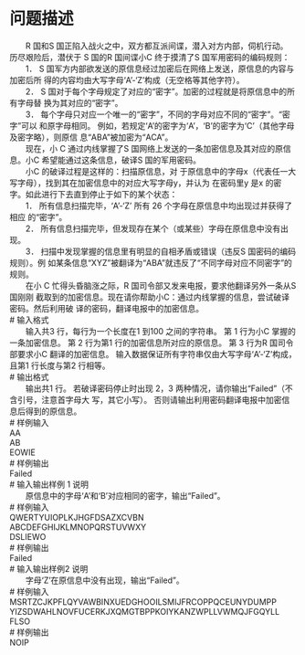 <div id="pcont1" style="margin-top:20px; display:block;">

# 问题描述

<div class="pdcont">　　R 国和S 国正陷入战火之中，双方都互派间谍，潜入对方内部，伺机行动。 历尽艰险后，潜伏于 S 国的R 国间谍小C 终于摸清了S 国军用密码的编码规则：<br/>
　　1． S 国军方内部欲发送的原信息经过加密后在网络上发送，原信息的内容与加密后所 得的内容均由大写字母‘A’-‘Z’构成（无空格等其他字符）。<br/>
　　2． S 国对于每个字母规定了对应的“密字”。加密的过程就是将原信息中的所有字母替 换为其对应的“密字”。<br/>
　　3． 每个字母只对应一个唯一的“密字”，不同的字母对应不同的“密字”。“密字”可以 和原字母相同。 例如，若规定‘A’的密字为‘A’，‘B’的密字为‘C’（其他字母及密字略），则原信 息“ABA”被加密为“ACA”。<br/>
　　现在，小 C 通过内线掌握了S 国网络上发送的一条加密信息及其对应的原信息。小C 希望能通过这条信息，破译S 国的军用密码。<br/>
　　小C 的破译过程是这样的：扫描原信息，对 于原信息中的字母x（代表任一大写字母），找到其在加密信息中的对应大写字母y，并认为 在密码里y 是x 的密字。如此进行下去直到停止于如下的某个状态：<br/>
　　1． 所有信息扫描完毕，‘A’-‘Z’ 所有 26 个字母在原信息中均出现过并获得了相应 的“密字”。<br/>
　　2． 所有信息扫描完毕，但发现存在某个（或某些）字母在原信息中没有出现。<br/>
　　3． 扫描中发现掌握的信息里有明显的自相矛盾或错误（违反S 国密码的编码规则）。例 如某条信息“XYZ”被翻译为“ABA”就违反了“不同字母对应不同密字”的规则。<br/>
　　在小 C 忙得头昏脑涨之际，R 国司令部又发来电报，要求他翻译另外一条从S 国刚刚 截取到的加密信息。现在请你帮助小C：通过内线掌握的信息，尝试破译密码。然后利用破 译的密码，翻译电报中的加密信息。</div>
# 输入格式

<div class="pdcont">　　输入共3 行，每行为一个长度在1 到100 之间的字符串。 第 1 行为小C 掌握的一条加密信息。 第 2 行为第1 行的加密信息所对应的原信息。 第 3 行为R 国司令部要求小C 翻译的加密信息。 输入数据保证所有字符串仅由大写字母‘A’-‘Z’构成，且第1 行长度与第2 行相等。</div>
# 输出格式

<div class="pdcont">　　输出共1 行。 若破译密码停止时出现 2，3 两种情况，请你输出“Failed”（不含引号，注意首字母大 写，其它小写）。 否则请输出利用密码翻译电报中加密信息后得到的原信息。</div>
# 样例输入

<div class="pddata">AA<br/>
AB<br/>
EOWIE</div>
# 样例输出

<div class="pddata">Failed</div>
# 输入输出样例 1 说明

<div class="pdcont">　　原信息中的字母‘A’和‘B’对应相同的密字，输出“Failed”。</div>
# 样例输入

<div class="pddata">QWERTYUIOPLKJHGFDSAZXCVBN<br/>
ABCDEFGHIJKLMNOPQRSTUVWXY<br/>
DSLIEWO</div>
# 样例输出

<div class="pddata">Failed</div>
# 输入输出样例2 说明

<div class="pdcont">　　字母‘Z’在原信息中没有出现，输出“Failed”。</div>
# 样例输入

<div class="pddata">MSRTZCJKPFLQYVAWBINXUEDGHOOILSMIJFRCOPPQCEUNYDUMPP<br/>
YIZSDWAHLNOVFUCERKJXQMGTBPPKOIYKANZWPLLVWMQJFGQYLL<br/>
FLSO</div>
# 样例输出

<div class="pddata">NOIP</div>

</div>